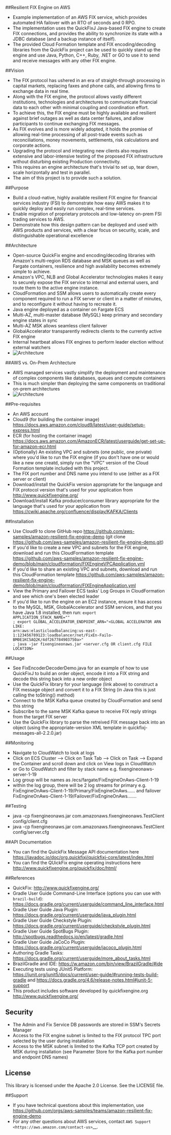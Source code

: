 ##Resilient FIX Engine on AWS
- Example implementation of an AWS FIX service, which provides automated HA failover with an RTO of seconds and 0 RPO.
- The implementation uses the QuickFixJ Java-based FIX engine to create FIX connections, and provides the ability to synchronize its state with a JDBC database (and a backup instance of itself).
- The provided Cloud Formation template and FIX encoding/decoding libraries from the QuickFix project can be used to quickly stand up the engine and use Java, Python, C++, Ruby, .NET or GO to use it to send and receive messages with any other FIX engine.

##Vision
- The FIX protocol has ushered in an era of straight-through processing in capital markets, replacing faxes and phone calls, and allowing firms to exchange data in real time.
- Along with the FIX engine, the  protocol allows vastly different institutions, technologies and architectures to communicate financial data to each other with minimal coupling and coordination effort.
- To achieve this, the FIX engine must be highly available and resilient against brief outages as well as data center failures, and allow participants to continue exchanging FIX messages.
- As FIX evolves and is more widely adopted, it holds the promise of allowing real-time processing of all post-trade events such as reconciliations, money movements, settlements, risk calculations and corporate actions.
- Upgrading the protocol and integrating new clients also requires extensive and labor-intensive testing of the proposed FIX infrastructure without disturbing existing Production connectivity.
- This requires an engine architecture that's trivial to set up, tear down, scale horizontally and test in parallel.
- The aim of this project is to provide such a solution.

##Purpose
- Build a cloud-native, highly available resilient FIX engine for financial services industry (FSI) to demonstrate how easy AWS makes it to quickly deploy and easily run complex, real-time services.
- Enable migration of proprietary protocols and low-latency on-prem FSI trading services to AWS.
- Demonstrate how this design pattern can be deployed and used with AWS products and services, with a clear focus on security, scale, and distinguishable operational excellence

##Architecture
- Open-source QuickFix engine and encoding/decoding libraries with Amazon's multi-region RDS database and MSK queues as well as Fargate containers, resilience and high availability becomes extremely simple to achieve.
- Amazon's VPC, NLB and Global Accelerator technologies makes it easy to securely expose the FIX service to internal and external users, and route them to the active engine instance.
- CloudFormation and SSM allows users to automatically create every component required to run a FIX server or client in a matter of minutes, and to reconfigure it without having to recreate it.
- Java engine deployed as a container on Fargate ECS
- Multi-AZ, multi-master database (MySQL) keep primary and secondary engine states in sync
- Multi-AZ MSK allows seamless client failover
- GlobalAccelerator transparently redirects clients to the currently active FIX engine
- Internal heartbeat allows FIX engines to perform leader election without external watchers
- ![Architecture](FIX_ARCH.png)

##AWS vs. On-Prem Architecture
- AWS managed services vastly simplify the deployment and maintenance of complex components like databases, queues and compute containers
- This is much simpler than deploying the same components on traditional on-prem architectures
- ![Architecture](FIX_vs_legacy_ARCH.png)

##Pre-requisites
- An AWS account
- Cloud9 (for building the container image) https://docs.aws.amazon.com/cloud9/latest/user-guide/setup-express.html
- ECR (for hosting the container image) https://docs.aws.amazon.com/AmazonECR/latest/userguide/get-set-up-for-amazon-ecr.html
- (Optionally) An existing VPC and subnets (one public, one private) where you'd like to run the FIX engine (if you don't have one or would like a new one creatd, simply run the "VPC" version of the Cloud Formation template included with this project.
- The FIX port number and DNS name you intend to use (either as a FIX server or client)
- Download/install the QuickFix version appropriate for the language and FIX protocol version that's used for your application from http://www.quickfixengine.org/
- Download/install Kafka producer/consumer library appropriate for the language that's used for your application from https://cwiki.apache.org/confluence/display/KAFKA/Clients

##Installation
- Use Cloud9 to clone GitHub repo https://github.com/aws-samples/amazon-resilient-fix-engine-demo (git clone https://github.com/aws-samples/amazon-resilient-fix-engine-demo.git)
- If you'd like to create a new VPC and subnets for the FIX engine, download and run this CloudFormation template https://github.com/aws-samples/amazon-resilient-fix-engine-demo/blob/main/cloudformation/FIXEngineVPCApplication.yml
- If you'd like to share an existing VPC and subnets, download and run this CloudFormation template https://github.com/aws-samples/amazon-resilient-fix-engine-demo/blob/main/cloudformation/FIXEngineApplication.yml
- View the Primary and Failover ECS tasks' Log Groups in CloudFormation and see which one's been elected leader
- If you'd like to run the engine on an EC2 instance, ensure it has access to the MySQL, MSK, GlobalAccelerator and SSM services, and that you have Java 1.8 installed, then run:
<code>export APPLICATION_STACK_NAME="<STACK NAME THAT PREFIXES RELEAVANT PARAMETERS FOR THIS APP IN SSM PARAMETER STORE FixEngineOnAws-1-20>" ; export GLOBAL_ACCELERATOR_ENDPOINT_ARN="<GLOBAL ACCELERATOR ARN LIKE: arn:aws:elasticloadbalancing:us-east-1:123456789123:loadbalancer/net/FixEn-Failo-BM0E1KC5AQ2K/4df267784903750a>" ; java -jar fixengineonaws.jar <server.cfg OR client.cfg FILE LOCATION></code>

##Usage
- See FixEncoderDecoderDemo.java for an example of how to use QuickFixJ to build an order object, encode it into a FIX string and decode this string back into a new order object
- Use the QuickFix library for your language (link above) to construct a FIX message object and convert it to a FIX String (in Java this is just calling the toString() method)
- Connect to the MSK Kafka queue created by CloudFormation and send this string
- Subscribe to the same MSK Kafka queue to receive FIX reply strings from the target FIX server
- Use the QuickFix library to parse the retreived FIX message back into an object (using the appropriate-version XML template in quickfixj-messages-all-2.2.0.jar)

##Monitoring
- Navigate to CloudWatch to look at logs
- Click on ECS Cluster --> Click on Task Tab --> Click on Task --> Expand the Container and scroll down and click on View logs in CloudWatch
- or Go to CloudWatch and filter by stack name e.g. fixengineonaws-server-1-19
- Log group will be names as /ecs/fargate/FixEngineOnAws-Client-1-19 <stack-Name>
- within the log group, there will be 2 log streams for primary e.g. FixEngineOnAws-Client-1-19/Primary/FixEngineOnAws...... and failover FixEngineOnAws-Client-1-19/Failover/FixEngineOnAws.......

##Testing
- java -cp fixengineonaws.jar com.amazonaws.fixengineonaws.TestClient config/client.cfg
- java -cp fixengineonaws.jar com.amazonaws.fixengineonaws.TestClient config/server.cfg

##API Documentation
- You can find the QuickFix Message API documentation here https://javadoc.io/doc/org.quickfixj/quickfixj-core/latest/index.html
- You can find the QUickFix engine operating instructions here http://www.quickfixengine.org/quickfix/doc/html/

##References
* QuickFix: http://www.quickfixengine.org/
* Gradle User Guide Command-Line Interface (options you can use with `brazil-build`): https://docs.gradle.org/current/userguide/command_line_interface.html
* Gradle User Guide Java Plugin: https://docs.gradle.org/current/userguide/java_plugin.html
* Gradle User Guide Checkstyle Plugin: https://docs.gradle.org/current/userguide/checkstyle_plugin.html
* Gradle User Guide SpotBugs Plugin: http://spotbugs.readthedocs.io/en/latest/gradle.html
* Gradle User Guide JaCoCo Plugin: https://docs.gradle.org/current/userguide/jacoco_plugin.html
* Authoring Gradle Tasks: https://docs.gradle.org/current/userguide/more_about_tasks.html
* BrazilGradle and IDE: https://w.amazon.com/bin/view/BrazilGradle/#ide
* Executing tests using JUnit5 Platform: https://junit.org/junit5/docs/current/user-guide/#running-tests-build-gradle and https://docs.gradle.org/4.6/release-notes.html#junit-5-support
* This product includes software developed by quickfixengine.org http://www.quickfixengine.org/

## Security
- The Admin and Fix Service DB passwords are stored in SSM's Secrets Manager
- Access to the FIX engine subnet is limited to the FIX protocol TPC port selected by the user during installation
- Access to the MSK subnet is limited to the Kafka TCP port created by MSK during installation (see Parameter Store for the Kafka port number and endpoint DNS names)

## License
This library is licensed under the Apache 2.0 License. See the LICENSE file.

##Support
- If you have technical questions about this implementation, use https://github.com/orgs/aws-samples/teams/amazon-resilient-fix-engine-demo
- For any other questions about AWS services, contact `AWS Support <https://aws.amazon.com/contact-us>`__.

